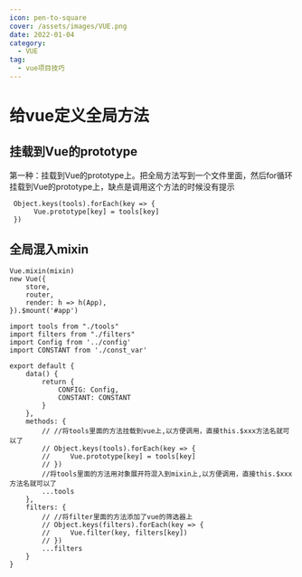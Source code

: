 ```yaml
---
icon: pen-to-square
cover: /assets/images/VUE.png
date: 2022-01-04
category:
  - VUE
tag:
  - vue项目技巧
---
```


# 给vue定义全局方法

## 挂载到Vue的prototype

第一种：挂载到Vue的prototype上。把全局方法写到一个文件里面，然后for循环挂载到Vue的prototype上，缺点是调用这个方法的时候没有提示
```JS
 Object.keys(tools).forEach(key => {
      Vue.prototype[key] = tools[key]
 })
```

## 全局混入mixin

```JS
Vue.mixin(mixin)
new Vue({
    store,
    router,
    render: h => h(App),
}).$mount('#app')

```
```JS
import tools from "./tools"
import filters from "./filters"
import Config from '../config'
import CONSTANT from './const_var'

export default {
    data() {
        return {
            CONFIG: Config,
            CONSTANT: CONSTANT
        }
    },
    methods: {
        // //将tools里面的方法挂载到vue上,以方便调用，直接this.$xxx方法名就可以了
        // Object.keys(tools).forEach(key => {
        //     Vue.prototype[key] = tools[key]
        // })
        //将tools里面的方法用对象展开符混入到mixin上,以方便调用，直接this.$xxx方法名就可以了
        ...tools
    },
    filters: {
        // //将filter里面的方法添加了vue的筛选器上
        // Object.keys(filters).forEach(key => {
        //     Vue.filter(key, filters[key])
        // })
        ...filters
    }
}

```
